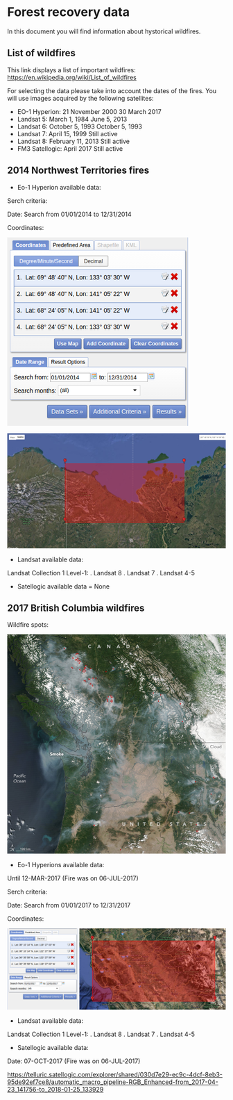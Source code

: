 # Forest recovery data

In this document you will find information about hystorical wildfires.

## List of wildfires

This link displays a list of important wildfires: https://en.wikipedia.org/wiki/List_of_wildfires

For selecting the data please take into account the dates of the fires. 
You will use images acquired by the following satellites:

- EO-1 Hyperion: 21 November 2000 	 30 March 2017
- Landsat 5: March 1, 1984 	 June 5, 2013
- Landsat 6: October 5, 1993 	 October 5, 1993
- Landsat 7: April 15, 1999 	 Still active
- Landsat 8: February 11, 2013 	 Still active
- FM3 Satellogic: April 2017 	 Still active 

## 2014 Northwest Territories fires

- Eo-1 Hyperion available data:

Serch criteria:

Date: Search from 01/01/2014 to 12/31/2014

Coordinates:

![](hyperion_canada_coord.png)

![](hyperion_canada.png)

- Landsat available data:

Landsat Collection 1 Level-1:
. Landsat 8
. Landsat 7
. Landsat 4-5

- Satellogic available data = None


## 2017 British Columbia wildfires

Wildfire spots:

![](usa_fire.png)

- Eo-1 Hyperions available data:

Until 12-MAR-2017 (Fire was on 06-JUL-2017) 

Serch criteria:

Date: Search from 01/01/2017 to 12/31/2017

Coordinates:

![](usa_fire_coords.png)

- Landsat available data:

Landsat Collection 1 Level-1:
. Landsat 8
. Landsat 7
. Landsat 4-5

- Satellogic available data:

Date: 07-OCT-2017  (Fire was on 06-JUL-2017)

https://telluric.satellogic.com/explorer/shared/030d7e29-ec9c-4dcf-8eb3-95de92ef7ce8/automatic_macro_pipeline-RGB_Enhanced-from_2017-04-23_141756-to_2018-01-25_133929